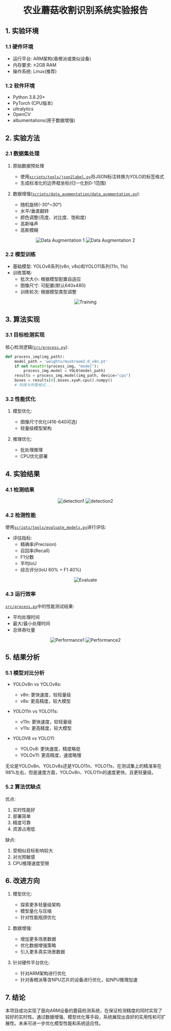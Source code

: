 <h1 align="center">农业蘑菇收割识别系统实验报告</h1>

## 1. 实验环境

### 1.1 硬件环境

- 运行平台: ARM架构(香橙派或类似设备)
- 内存要求: ≥2GB RAM
- 操作系统: Linux(推荐)

### 1.2 软件环境

- Python 3.8.20+
- PyTorch (CPU版本)
- ultralytics
- OpenCV
- albumentations(用于数据增强)

## 2. 实验方法

### 2.1 数据集处理

1. 原始数据预处理

   - 使用[`scripts/tools/json2label.py`](scripts/tools/json2label.py)将JSON标注转换为YOLO的标签格式
   - 生成标准化的边界框坐标(归一化到0-1范围)

2. 数据增强([`scripts/data_augmentation/data_augmentation.py`](scripts/data_augmentation/data_augmentation.py)):

   - 随机旋转(-30°~30°)
   - 水平/垂直翻转
   - 颜色调整(亮度、对比度、饱和度)
   - 高斯噪声
   - 高斯模糊

<p align="center">
  <img src="/home/water/桌面/Agricultural-Mushroom-Harvesting-Recognition/slide/data_augmentation1.png" alt="Data Augmentation 1"/>
  <img src="/home/water/桌面/Agricultural-Mushroom-Harvesting-Recognition/slide/data_augmentation2.png" alt="Data Augmentation 2"/>
</p>

### 2.2 模型训练

- 基础模型: YOLOv8系列(v8n, v8s)和YOLO11系列(11n, 11s)
- 训练策略:
  - 批次大小: 根据模型配置自适应
  - 图像尺寸: 可配置(默认640x480)
  - 训练轮次: 根据模型类型调整

<p align="center">
  <img src="/home/water/桌面/Agricultural-Mushroom-Harvesting-Recognition/slide/train.png" alt="Training"/>
</p>

## 3. 算法实现

### 3.1 目标检测实现

核心检测逻辑([`src/process.py`](src/process.py)):

```python
def process_img(img_path):
    model_path = 'weights/mushroom2.0_v8n.pt'
    if not hasattr(process_img, "model"):
        process_img.model = YOLO(model_path)
    results = process_img.model(img_path, device="cpu")
    boxes = results[0].boxes.xywh.cpu().numpy()
    # 转换为所需格式...
```

### 3.2 性能优化

1. 模型优化:

   - 图像尺寸优化(416-640可选)
   - 轻量级模型架构

2. 推理优化:

   - 批处理推理
   - CPU优化部署

## 4. 实验结果

### 4.1 检测结果

<p align="center">
  <img src="/home/water/桌面/Agricultural-Mushroom-Harvesting-Recognition/slide/detection1.png" alt="detection1"/>
  <img src="/home/water/桌面/Agricultural-Mushroom-Harvesting-Recognition/slide/detection2.png" alt="detection2"/>
</p>

### 4.2 检测性能

使用[`scripts/tools/evaluate_models.py`](scripts/tools/evaluate_models.py)进行评估:

- 评估指标:
  - 精确率(Precision)
  - 召回率(Recall)
  - F1分数
  - 平均IoU
  - 综合评分(IoU 60% + F1 40%)

<p align="center">
  <img src="/home/water/桌面/Agricultural-Mushroom-Harvesting-Recognition/slide/evaluate_models.png" alt="Evaluate"/>
</p>

### 4.3 运行效率

[`src/process.py`](src/process.py)中的性能测试结果:

- 平均处理时间
- 最大/最小处理时间
- 总体吞吐量

<p align="center">
  <img src="/home/water/桌面/Agricultural-Mushroom-Harvesting-Recognition/slide/performance_test1.png" alt="Performance1"/>
  <img src="/home/water/桌面/Agricultural-Mushroom-Harvesting-Recognition/slide/performance_test2.png" alt="Performance2"/>
</p>

## 5. 结果分析

### 5.1 模型对比分析

- YOLOv8n vs YOLOv8s:

  - v8n: 更快速度，较轻量级
  - v8s: 更高精度，较大模型

- YOLO11n vs YOLO11s:

  - v11n: 更快速度，较轻量级
  - v11s: 更高精度，较大模型

- YOLOV8 vs YOLO11:

  - YOLOv8: 更快速度，精度略低
  - YOLOv11: 更高精度，速度略慢

无论是YOLOv8n、YOLOv8s还是YOLO11n、YOLO11s，在测试集上的精准率在98%左右，但是速度方面，YOLOv8n、YOLO11n的速度更快，且更轻量级。

### 5.2 算法优缺点

优点:

1. 实时性能好
2. 部署简单
3. 精度可靠
4. 资源占用低

缺点:

1. 受相似目标影响较大
2. 对光照敏感
3. CPU推理速度受限

## 6. 改进方向

1. 模型优化:

   - 探索更多轻量级架构
   - 模型量化与压缩
   - 针对性能瓶颈优化

2. 数据增强:

   - 增加更多场景数据
   - 优化数据增强策略
   - 引入更多真实场景数据

3. 针对硬件平台优化:

   - 针对ARM架构进行优化
   - 针对香橙派等含NPU芯片的设备进行优化，如NPU推理加速

## 7. 结论

本项目成功实现了面向ARM设备的蘑菇检测系统，在保证检测精度的同时实现了较好的实时性。通过数据增强、模型优化等手段，系统展现出良好的实用性和可扩展性。未来可进一步优化模型性能和系统适应性。
